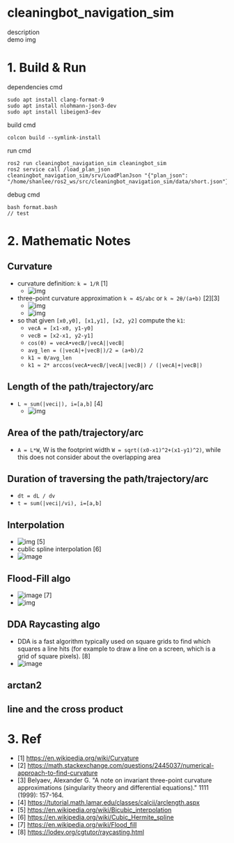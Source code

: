 # cleaningbot_navigation_sim
description  
demo img  

# 1. Build & Run
dependencies cmd
```
sudo apt install clang-format-9
sudo apt install nlohmann-json3-dev
sudo apt install libeigen3-dev
```
build cmd  
```
colcon build --symlink-install 
```
run cmd  
```
ros2 run cleaningbot_navigation_sim cleaningbot_sim 
ros2 service call /load_plan_json cleaningbot_navigation_sim/srv/LoadPlanJson "{"plan_json": "/home/shanlee/ros2_ws/src/cleaningbot_navigation_sim/data/short.json"}"
```
debug cmd
```
bash format.bash
// test
```

# 2. Mathematic Notes
## Curvature
  - curvature definition: `k = 1/R` [1]
    - ![img](https://github.com/user-attachments/assets/26aaa8cc-257e-4ff6-a8b8-8c141269a21f)
  - three-point curvature approximation `k ≈ 4S/abc` or `k ≈ 2θ/(a+b)` [2][3]
    - ![img](https://github.com/user-attachments/assets/b76ed77a-2477-4ee0-b0e9-a3734f7a0c11)
    - ![img](https://github.com/user-attachments/assets/0680bda3-0907-434f-ba11-c107d2d3b506)
  - so that given `[x0,y0], [x1,y1], [x2, y2]` compute the `k1`:
    - `vecA = [x1-x0, y1-y0]`
    - `vecB = [x2-x1, y2-y1]`
    - `cos(θ) = vecA•vecB/|vecA||vecB|`
    - `avg_len = (|vecA|+|vecB|)/2 = (a+b)/2`
    - `k1 ≈ θ/avg_len`
    - `k1 ≈ 2* arccos(vecA•vecB/|vecA||vecB|) / (|vecA|+|vecB|) `
## Length of the path/trajectory/arc
  - `L ≈ sum(|veci|), i=[a,b]` [4]
    - ![img](https://github.com/user-attachments/assets/cfa7883c-0693-4996-9b1c-ec68789529ec)
## Area of the path/trajectory/arc
  - `A = L*W`, W is the footprint width `W = sqrt((x0-x1)^2+(x1-y1)^2)`, while this does not consider about the overlapping area
## Duration of traversing the path/trajectory/arc
  - `dt = dL / dv`
  - `t = sum(|veci|/vi), i=[a,b]`
## Interpolation
  - ![img](https://upload.wikimedia.org/wikipedia/commons/thumb/9/90/Comparison_of_1D_and_2D_interpolation.svg/375px-Comparison_of_1D_and_2D_interpolation.svg.png) [5]
  - cublic spline interpolation [6]
  - ![image](https://github.com/user-attachments/assets/92dc1118-157d-4641-ad05-e6f7bff5e9b5)
## Flood-Fill algo
  - ![image](https://github.com/user-attachments/assets/c84cce9a-05fe-44c6-83fc-1fb4a25c3fbb) [7]
  - ![img](https://upload.wikimedia.org/wikipedia/commons/7/7e/Recursive_Flood_Fill_4_%28aka%29.gif)
## DDA Raycasting algo
  - DDA is a fast algorithm typically used on square grids to find which squares a line hits (for example to draw a line on a screen, which is a grid of square pixels). [8]
  - ![image](https://github.com/user-attachments/assets/c4a7636c-8a9f-427d-a34a-70a50c41db60)
## arctan2
## line and the cross product

# 3. Ref
- [1] https://en.wikipedia.org/wiki/Curvature
- [2] https://math.stackexchange.com/questions/2445037/numerical-approach-to-find-curvature
- [3] Belyaev, Alexander G. "A note on invariant three-point curvature approximations (singularity theory and differential equations)." 1111 (1999): 157-164.
- [4] https://tutorial.math.lamar.edu/classes/calcii/arclength.aspx
- [5] https://en.wikipedia.org/wiki/Bicubic_interpolation
- [6] https://en.wikipedia.org/wiki/Cubic_Hermite_spline
- [7] https://en.wikipedia.org/wiki/Flood_fill
- [8] https://lodev.org/cgtutor/raycasting.html
